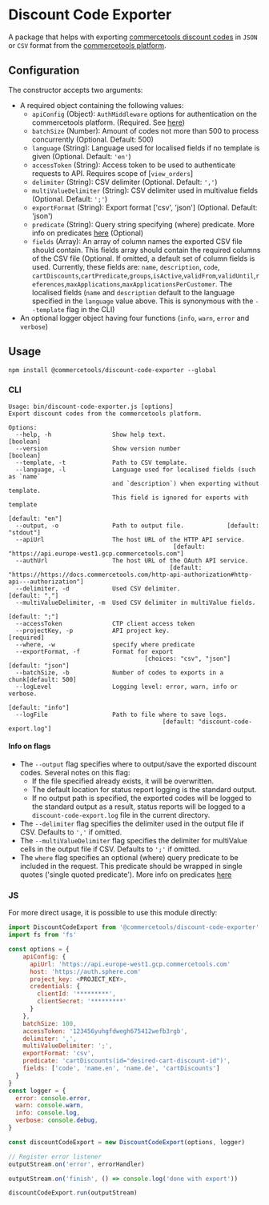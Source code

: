 # Discount Code Exporter

A package that helps with exporting [commercetools discount codes](https://docs.commercetools.com/http-api-projects-discountCodes.html) in `JSON` or `CSV` format from the [commercetools platform](https://docs.commercetools.com/).

## Configuration

The constructor accepts two arguments:

- A required object containing the following values:
  - `apiConfig` (Object): `AuthMiddleware` options for authentication on the commercetools platform. (Required. See [here](https://commercetools.github.io/nodejs/sdk/api/sdkMiddlewareAuth.html#named-arguments-options))
  - `batchSize` (Number): Amount of codes not more than 500 to process concurrently (Optional. Default: 500)
  - `language` (String): Language used for localised fields if no template is given (Optional. Default: `'en'`)
  - `accessToken` (String): Access token to be used to authenticate requests to API. Requires scope of [`view_orders`]
  - `delimiter` (String): CSV delimiter (Optional. Default: `','`)
  - `multiValueDelimiter` (String): CSV delimiter used in multivalue fields (Optional. Default: `';'`)
  - `exportFormat` (String): Export format ['csv', 'json'] (Optional. Default: 'json')
  - `predicate` (String): Query string specifying (where) predicate. More info on predicates [here](https://docs.commercetools.com/http-api-query-predicates) (Optional)
  - `fields` (Array<String>): An array of column names the exported CSV file should contain. This fields array should contain the required columns of the CSV file (Optional. If omitted, a default set of column fields is used. Currently, these fields are: `name`, `description`, `code`, `cartDiscounts`,`cartPredicate`,`groups`,`isActive`,`validFrom`,`validUntil`,`references`,`maxApplications`,`maxApplicationsPerCustomer`.
    The localised fields (`name` and `description` default to the language specified in the `language` value above.
    This is synonymous with the `--template` flag in the CLI)
- An optional logger object having four functions (`info`, `warn`, `error` and `verbose`)

## Usage

`npm install @commercetools/discount-code-exporter --global`

### CLI

```
Usage: bin/discount-code-exporter.js [options]
Export discount codes from the commercetools platform.

Options:
  --help, -h                 Show help text.                           [boolean]
  --version                  Show version number                       [boolean]
  --template, -t             Path to CSV template.
  --language, -l             Language used for localised fields (such as `name`
                             and `description`) when exporting without template.
                             This field is ignored for exports with template
                                                                 [default: "en"]
  --output, -o               Path to output file.            [default: "stdout"]
  --apiUrl                   The host URL of the HTTP API service.
                                              [default: "https://api.europe-west1.gcp.commercetools.com"]
  --authUrl                  The host URL of the OAuth API service.
                                             [default: "https://https://docs.commercetools.com/http-api-authorization#http-api---authorization"]
  --delimiter, -d            Used CSV delimiter.                  [default: ","]
  --multiValueDelimiter, -m  Used CSV delimiter in multiValue fields.
                                                                  [default: ";"]
  --accessToken              CTP client access token
  --projectKey, -p           API project key.                         [required]
  --where, -w                specify where predicate
  --exportFormat, -f         Format for export
                                      [choices: "csv", "json"] [default: "json"]
  --batchSize, -b            Number of codes to exports in a chunk[default: 500]
  --logLevel                 Logging level: error, warn, info or verbose.
                                                               [default: "info"]
  --logFile                  Path to file where to save logs.
                                           [default: "discount-code-export.log"]
```

#### Info on flags

- The `--output` flag specifies where to output/save the exported discount codes. Several notes on this flag:
  - If the file specified already exists, it will be overwritten.
  - The default location for status report logging is the standard output.
  - If no output path is specified, the exported codes will be logged to the standard output as a result, status reports will be logged to a `discount-code-export.log` file in the current directory.
- The `--delimiter` flag specifies the delimiter used in the output file if CSV. Defaults to `','` if omitted.
- The `--multiValueDelimiter` flag specifies the delimiter for multiValue cells in the output file if CSV. Defaults to `';'` if omitted.
- The `where` flag specifies an optional (where) query predicate to be included in the request. This predicate should be wrapped in single quotes ('single quoted predicate'). More info on predicates [here](https://docs.commercetools.com/http-api-query-predicates)

### JS

For more direct usage, it is possible to use this module directly:

```js
import DiscountCodeExport from '@commercetools/discount-code-exporter'
import fs from 'fs'

const options = {
    apiConfig: {
      apiUrl: 'https://api.europe-west1.gcp.commercetools.com'
      host: 'https://auth.sphere.com'
      project_key: <PROJECT_KEY>,
      credentials: {
        clientId: '*********',
        clientSecret: '*********'
      }
    },
    batchSize: 100,
    accessToken: '123456yuhgfdwegh675412wefb3rgb',
    delimiter: ',',
    multiValueDelimiter: ';',
    exportFormat: 'csv',
    predicate: 'cartDiscounts(id="desired-cart-discount-id")',
    fields: ['code', 'name.en', 'name.de', 'cartDiscounts']
  }
}
const logger = {
  error: console.error,
  warn: console.warn,
  info: console.log,
  verbose: console.debug,
}

const discountCodeExport = new DiscountCodeExport(options, logger)

// Register error listener
outputStream.on('error', errorHandler)

outputStream.on('finish', () => console.log('done with export'))

discountCodeExport.run(outputStream)
```

